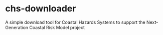 # chs-downloader

A simple download tool for Coastal Hazards Systems to support the
Next-Generation Coastal Risk Model project
